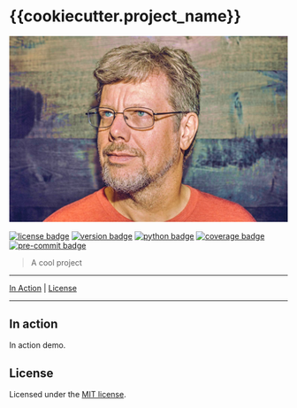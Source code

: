 # {{cookiecutter.project_name}}

[![logo image]][doc link]

[![license badge]][license link]
[![version badge]][doc link]
[![python badge]][python link]
[![coverage badge]][coverage link]
[![pre-commit badge]][pre-commit link]

> A cool project

---

[In Action](#in-action) |
[License](#license)

---

## In action

In action demo.

## License

Licensed under the [MIT license][license link].

[logo image]: ./rsc/img/logo.jpg
[doc link]: .
[license link]: ./LICENSE
[license badge]: https://img.shields.io/badge/License-Apache%202.0-blue.svg
[coverage badge]: https://img.shields.io/badge/coverage-100%25-brightgreen
[coverage link]: https://github.com/pytest-dev/pytest-cov
[version badge]: https://img.shields.io/badge/version-0.1.0-blue
[python link]: https://www.python.org/
[python badge]: https://img.shields.io/badge/python-3.8^-blue
[pre-commit link]: https://pre-commit.com
[pre-commit badge]: https://img.shields.io/badge/pre--commit-enabled-brightgreen?logo=pre-commit&logoColor=white

